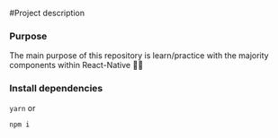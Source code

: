 #Project description

### Purpose
The main purpose of this repository is learn/practice with the majority components within React-Native 👨‍💻

### Install dependencies
`yarn`
or

`npm i`
